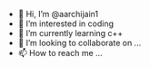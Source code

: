 - 👋 Hi, I’m @aarchijain1
- 👀 I’m interested in coding
- 🌱 I’m currently learning c++ 
- 💞️ I’m looking to collaborate on ...
- 📫 How to reach me ...

<!---
aarchijain1/aarchijain1 is a ✨ special ✨ repository because its `README.md` (this file) appears on your GitHub profile.
You can click the Preview link to take a look at your changes.
--->
